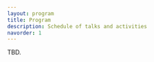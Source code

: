 ```yaml
---
layout: program
title: Program
description: Schedule of talks and activities
navorder: 1
---
```


TBD.
